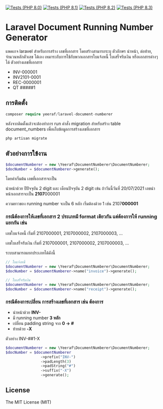 [![Tests (PHP 8.0)](tests-badge-8.0.svg)](tests-badge-8.0.svg)
[![Tests (PHP 8.1)](tests-badge-8.1.svg)](tests-badge-8.1.svg)
[![Tests (PHP 8.2)](tests-badge-8.2.svg)](tests-badge-8.2.svg)
[![Tests (PHP 8.3)](tests-badge-8.3.svg)](tests-badge-8.3.svg)

# Laravel Document Running Number Generator

แพคเกจ laravel สำหรับการสร้าง เลขที่เอกสาร โดยสร้างสามารถระบุ ตัวอักษร นำหน้า, ต่อท้าย, จำนวนหลักตัวเลข ได้เอง เหมาระกับการใช้กับพวกเอกสารใบแจ้งหนี้ ใบเสร็จรับเงิน หรือเอกสารต่างๆได้ ตัวอย่างเลขที่เอกสาร

- INV-000001
- INV2101-0001
- REC-0000001
- QT #####1

## การติดตั้ง

```php
composer require yeeraf/laravel-document-numberer
```

หลังจากติดตั้งแล้วจะต้องทำการ run คำสั่ง migration สำหรับสร้าง table document_numbers เพื่อเก็บข้อมูลการสร้างเลขที่เอกสาร

```bash
php artisan migrate
```

## ตัวอย่างการใข้งาน

```php
$documentNumberer = new \Yeeraf\DocumentNumberer\DocumentNumberer;
$docNumber = $documentNumberer->generate();
```

โดยค่าเริ่มต้น เลขที่เอกสารจะเป็น

นำหน้าด้วย ปีปัจจุบัน 2 digit และ เดือนปัจจุบัน 2 digit เข่น ถ้าวันนี้วันที่ 20/07/2021 เลขนำหน้าเอกสารจะเป็น **2107**000001

ความยาวของ running number จะเป็น 6 หลัก เริ่มต้องด้วย 1 เช่น
2107**000001**

### กรณีต้องการให้เลขที่เอกสาร 2 ประเภทมี format เดียวกัน แต่ต้องการให้ running แยกกัน เข่น

เลขใบแจ้งหนี้ เริ่มที่ 2107000001, 2107000002, 2107000003, ...

เลขใบเสร็จรับเงิน เริ่มที่ 2107000001, 2107000002, 2107000003, ...

ระบบสามารถแยกประเภทได้ดังนี้

```php
// ใบแจ้งหนี้
$documentNumberer = new \Yeeraf\DocumentNumberer\DocumentNumberer;
$docNumber = $documentNumberer->name("invoice")->generate();
```

```php
// ใบเสร็จรับเงิน
$documentNumberer = new \Yeeraf\DocumentNumberer\DocumentNumberer;
$docNumber = $documentNumberer->name("receipt")->generate();
```

### กรณีต้องการเปลี่ยน การสร้างเลขที่เอกสาร เช่น ต้องการ

- นำหน้าด้วย **INV-**
- มี running number **3 หลัก**
- เปลี่ยน padding string จาก **0 -> #**
- ท้ายด้วย **-X**

ตัวอย่าง INV-##1-X

```php
$documentNumberer = new \Yeeraf\DocumentNumberer\DocumentNumberer;
$docNumber = $documentNumberer
                ->prefix("INV-")
                ->padLength(3)
                ->padString("#")
                ->suffix("-X")
                ->generate();
```

## License

The MIT License (MIT)

